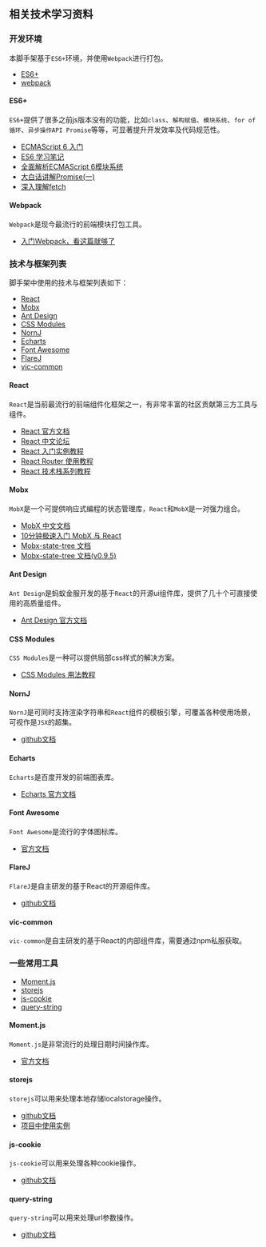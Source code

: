 ## 相关技术学习资料

### 开发环境

本脚手架基于`ES6+`环境，并使用`Webpack`进行打包。

* [ES6+](#es6)
* [webpack](#webpack)

#### ES6+

`ES6+`提供了很多之前js版本没有的功能，比如`class`、`解构赋值`、`模块系统`、`for of循环`、`异步操作API Promise`等等，可显著提升开发效率及代码规范性。

* [ECMAScript 6 入门](http://es6.ruanyifeng.com/)
* [ES6 学习笔记](https://segmentfault.com/a/1190000002904199)
* [全面解析ECMAScript 6模块系统](http://www.csdn.net/article/2015-04-30/2824595-Modules-in-ES6)
* [大白话讲解Promise(一)](http://www.cnblogs.com/lvdabao/p/es6-promise-1.html)
* [深入理解fetch](http://www.jianshu.com/p/35123b048e5e)

#### Webpack

`Webpack`是现今最流行的前端模块打包工具。

* [入门Webpack，看这篇就够了](http://www.jianshu.com/p/42e11515c10f)

### 技术与框架列表

脚手架中使用的技术与框架列表如下：

* [React](#react)
* [Mobx](#mobx)
* [Ant Design](#ant-design)
* [CSS Modules](#css-modules)
* [NornJ](#nornj)
* [Echarts](#echarts)
* [Font Awesome](#font-awesome)
* [FlareJ](#flarej)
* [vic-common](#vic-common)

#### React

`React`是当前最流行的前端组件化框架之一，有非常丰富的社区贡献第三方工具与组件。

* [React 官方文档](https://facebook.github.io/react/)
* [React 中文论坛](http://react-china.org/)
* [React 入门实例教程](http://www.ruanyifeng.com/blog/2015/03/react.html)
* [React Router 使用教程](http://www.ruanyifeng.com/blog/2016/05/react_router.html)
* [React 技术栈系列教程](http://www.ruanyifeng.com/blog/2016/09/react-technology-stack.html)

#### Mobx

`MobX`是一个可提供响应式编程的状态管理库，`React`和`MobX`是一对强力组合。

* [MobX 中文文档](http://cn.mobx.js.org/)
* [10分钟极速入门 MobX 与 React](http://www.tuicool.com/articles/yYnmi26)
* [Mobx-state-tree 文档](https://github.com/mobxjs/mobx-state-tree)
* [Mobx-state-tree 文档(v0.9.5)](https://github.com/mobxjs/mobx-state-tree/tree/0.9.5)

#### Ant Design

`Ant Design`是蚂蚁金服开发的基于`React`的开源ui组件库，提供了几十个可直接使用的高质量组件。

* [Ant Design 官方文档](https://ant.design/docs/react/introduce-cn)

#### CSS Modules

`CSS Modules`是一种可以提供局部css样式的解决方案。

* [CSS Modules 用法教程](http://www.ruanyifeng.com/blog/2016/06/css_modules.html)

#### NornJ

`NornJ`是可同时支持渲染字符串和`React`组件的模板引擎，可覆盖各种使用场景，可视作是`JSX`的超集。

* [github文档](https://github.com/joe-sky/nornj)

#### Echarts

`Echarts`是百度开发的前端图表库。

* [Echarts 官方文档](http://echarts.baidu.com/index.html)

#### Font Awesome

`Font Awesome`是流行的字体图标库。

* [官方文档](http://fontawesome.io/icons/)

#### FlareJ

`FlareJ`是自主研发的基于React的开源组件库。

* [github文档](https://github.com/joe-sky/flarej)

#### vic-common

`vic-common`是自主研发的基于React的内部组件库，需要通过npm私服获取。

### 一些常用工具

* [Moment.js](#momentjs)
* [storejs](#storejs)
* [js-cookie](#js-cookie)
* [query-string](#query-string)

#### Moment.js

`Moment.js`是非常流行的处理日期时间操作库。

* [官方文档](http://momentjs.com/)

#### storejs

`storejs`可以用来处理本地存储localstorage操作。

* [github文档](https://github.com/jaywcjlove/store.js)
* [项目中使用实例](http://source.jd.com/app/ai_category_manager/blob/master/end-delimiter/aicm%2Dui/src/components/queryForm/queryForm.js)

#### js-cookie

`js-cookie`可以用来处理各种cookie操作。

* [github文档](https://github.com/js-cookie/js-cookie)

#### query-string

`query-string`可以用来处理url参数操作。

* [github文档](https://github.com/sindresorhus/query-string)